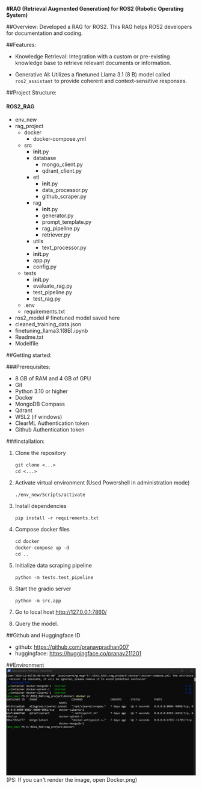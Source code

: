 **#RAG (Retrieval Augmented Generation) for ROS2 (Robotic Operating System)**

##Overview:
Developed a RAG for ROS2. This RAG helps ROS2 developers for documentation and coding.

##Features:
- Knowledge Retrieval: Integration with a custom or pre-existing knowledge base to retrieve relevant documents or information.

- Generative AI: Utilizes a finetuned Llama 3.1 (8 B) model called `ros2_assistant` to provide coherent and context-sensitive responses.

##Project Structure:

#### ROS2_RAG
- env_new
- rag_project
    - docker
        - docker-compose.yml
    - src
        - __init__.py
        - database
            - mongo_client.py
            - qdrant_client.py
        - etl
            - __init__.py
            - data_processor.py
            - github_scraper.py
        - rag
            - __init__.py
            - generator.py
            - prompt_template.py
            - rag_pipeline.py
            - retriever.py
        - utils
            - text_processor.py
        - __init__.py
        - app.py
        - config.py
    - tests
        - __init__.py
        - evaluate_rag.py
        - test_pipeline.py
        - test_rag.py
    - .env
    - requirements.txt
- ros2_model                           # finetuned model saved here
- cleaned_training_data.json
- finetuning_llama3.1(8B).ipynb
- Readme.txt
- Modelfile

##Getting started:

###Prerequisites:
- 8 GB of RAM and 4 GB of GPU
- Git
- Python 3.10 or higher
- Docker
- MongoDB Compass
- Qdrant
- WSL2 (if windows)
- ClearML Authentication token
- Github Authentication token

###Installation:

1. Clone the repository

    `git clone <...>`\
    `cd <...>`

2. Activate virtual environment (Used Powershell in administration mode)

    `./env_new/Scripts/activate`

3. Install dependencies

    `pip install -r requirements.txt`

4. Compose docker files

    `cd docker`\
    `docker-compose up -d`\
    `cd ..`

5. Initialize data scraping pipeline

    `python -m tests.test_pipeline`

6. Start the gradio server

    `python -m src.app`

7. Go to local host http://127.0.0.1:7860/

8. Query the model.

##Github and Huggingface ID
- github: https://github.com/pranavpradhan007
- huggingface: https://huggingface.co/pranav211201

##Environment
![Docker setup](Docker.png)
(PS: If you can't render the image, open Docker.png)